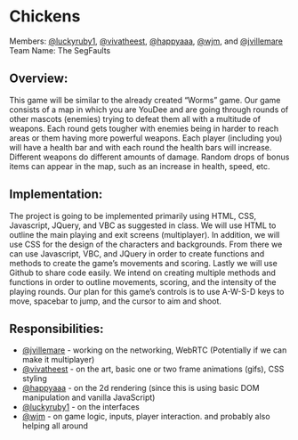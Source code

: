 # Chickens

Members: [@luckyruby1](github.com/luckyruby1), [@vivatheest](github.com/vivatheest), [@happyaaa](github.com/happyaaa), [@wjm](github.com/wjm), and [@jvillemare](github.com/jvillemare)
Team Name: The SegFaults

## Overview:

This game will be similar to the already created “Worms” game. Our game consists of a map in which you are YouDee and are going through rounds of other mascots (enemies) trying to defeat them all with a multitude of weapons. Each round gets tougher with enemies being in harder to reach areas or them having more powerful weapons. Each player (including you) will have a health bar and with each round the health bars will increase. Different weapons do different amounts of damage. Random drops of bonus items can appear in the map, such as an increase in health, speed, etc.

## Implementation:

The project is going to be implemented primarily using HTML, CSS, Javascript, JQuery, and VBC as suggested in class. We will use HTML to outline the main playing and exit screens (multiplayer). In addition, we will use CSS for the design of the characters and backgrounds. From there we can use Javascript, VBC, and JQuery in order to create functions and methods to create the game’s movements and scoring. Lastly we will use Github to share code easily. We intend on creating multiple methods and functions in order to outline movements, scoring, and the intensity of the playing rounds. Our plan for this game’s controls is to use A-W-S-D keys to move, spacebar to jump, and the cursor to aim and shoot.

## Responsibilities:
 - [@jvillemare](github.com/jvillemare) - working on the networking, WebRTC (Potentially if we can make it multiplayer)
 - [@vivatheest](github.com/vivatheest) - on the art, basic one or two frame animations (gifs), CSS styling
 - [@happyaaa](github.com/happyaaa) - on the 2d rendering (since this is using basic DOM manipulation and vanilla JavaScript)
 - [@luckyruby1](github.com/luckyruby1) -  on the interfaces
 - [@wjm](github.com/wjm) - on game logic, inputs, player interaction. and probably also helping all around
